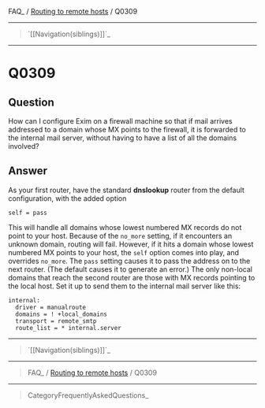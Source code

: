 FAQ\_ / [Routing to remote hosts](FAQ/Routing_to_remote_hosts) / Q0309

* * * * *

> \`[[Navigation(siblings)]]\`\_

* * * * *

Q0309
=====

Question
--------

How can I configure Exim on a firewall machine so that if mail arrives
addressed to a domain whose MX points to the firewall, it is forwarded
to the internal mail server, without having to have a list of all the
domains involved?

Answer
------

As your first router, have the standard **dnslookup** router from the
default configuration, with the added option

    self = pass

This will handle all domains whose lowest numbered MX records do not
point to your host. Because of the `no_more` setting, if it encounters
an unknown domain, routing will fail. However, if it hits a domain whose
lowest numbered MX points to your host, the `self` option comes into
play, and overrides `no_more`. The `pass` setting causes it to pass the
address on to the next router. (The default causes it to generate an
error.) The only non-local domains that reach the second router are
those with MX records pointing to the local host. Set it up to send them
to the internal mail server like this:

    internal:
      driver = manualroute
      domains = ! +local_domains
      transport = remote_smtp
      route_list = * internal.server

* * * * *

> \`[[Navigation(siblings)]]\`\_

* * * * *

> FAQ\_ / [Routing to remote hosts](FAQ/Routing_to_remote_hosts) / Q0309

* * * * *

> CategoryFrequentlyAskedQuestions\_
